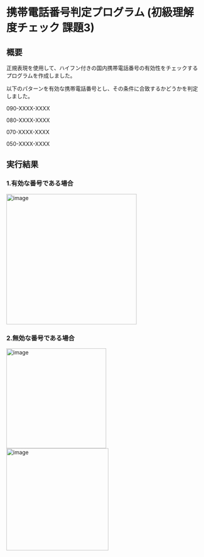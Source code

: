 # 携帯電話番号判定プログラム (初級理解度チェック 課題3)
## 概要
正規表現を使用して、ハイフン付きの国内携帯電話番号の有効性をチェックするプログラムを作成しました。

以下のパターンを有効な携帯電話番号とし、その条件に合致するかどうかを判定しました。

090-XXXX-XXXX

080-XXXX-XXXX

070-XXXX-XXXX

050-XXXX-XXXX

## 実行結果
### 1.有効な番号である場合

<img width="342" alt="image" src="https://github.com/user-attachments/assets/df9f99dd-11fd-4992-b0ae-0d61a36d4cc3" />

### 2.無効な番号である場合

<img width="262" alt="image" src="https://github.com/user-attachments/assets/a209f38b-7a6d-437f-907d-17c9ed8ef5ab" />

<img width="268" alt="image" src="https://github.com/user-attachments/assets/1a195ef1-4670-4825-8ccd-b60700ceaebf" />

